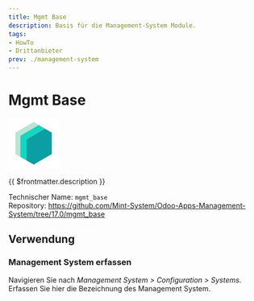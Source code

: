 ```yaml
---
title: Mgmt Base
description: Basis für die Management-System Module.
tags:
- HowTo
- Drittanbieter
prev: ./management-system
---
```


# Mgmt Base
![icon_oms_box](attachments/icons_odoo_mint_system.png)

{{ $frontmatter.description }}

Technischer Name: `mgmt_base`\
Repository: <https://github.com/Mint-System/Odoo-Apps-Management-System/tree/17.0/mgmt_base>

## Verwendung

### Management System erfassen

Navigieren Sie nach *Management System > Configuration > Systems*. Erfassen Sie hier die Bezeichnung des Management System.
